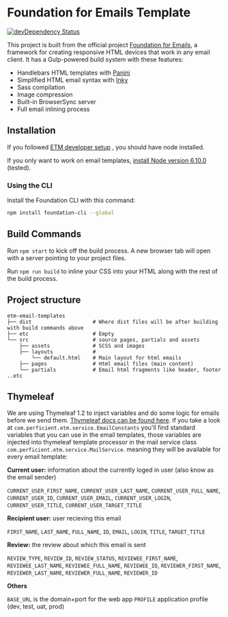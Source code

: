 # Foundation for Emails Template

[![devDependency Status](https://david-dm.org/zurb/foundation-emails-template/dev-status.svg)](https://david-dm.org/zurb/foundation-emails-template#info=devDependencies)


This project is built from the official project [Foundation for Emails](http://foundation.zurb.com/emails), a framework for creating responsive HTML devices that work in any email client. It has a Gulp-powered build system with these features:

- Handlebars HTML templates with [Panini](http://github.com/zurb/panini)
- Simplified HTML email syntax with [Inky](http://github.com/zurb/inky)
- Sass compilation
- Image compression
- Built-in BrowserSync server
- Full email inlining process

## Installation

If you followed [ETM developer setup](https://github.com/Perficient/ent-talent-mgmt/wiki/Developer-Setup) , you should have node installed.

If you only want to work on email templates, [install Node version 6.10.0](https://nodejs.org/download/release/v6.10.0/) (tested).

### Using the CLI

Install the Foundation CLI with this command:

```bash
npm install foundation-cli --global
```

## Build Commands

Run `npm start` to kick off the build process. A new browser tab will open with a server pointing to your project files.

Run `npm run build` to inline your CSS into your HTML along with the rest of the build process.

## Project structure
    etm-email-templates
    ├── dist                    # Where dist files will be after building with build commands above
    ├── etc                     # Empty
    └── src                     # source pages, partials and assets
        ├── assets              # SCSS and images
        ├── layouts             # 
            └── default.html    # Main layout for html emails
        ├── pages               # Html email files (main content)
        └── partials            # Email html fragments like header, footer ..etc
        
## Thymeleaf
We are using Thymeleaf 1.2 to inject variables and do some logic for emails before we send them. [Thymeleaf docs can be found here](http://www.thymeleaf.org/doc/tutorials/2.1/usingthymeleaf.html#dialects-the-standard-dialect).
if you take a look at `com.perficient.etm.service.EmailConstants` you'll find standard variables that you can use in the email templates, those variables are injected into thymeleaf template processor in the mail service class `com.perficient.etm.service.MailService`. meaning they will be available for every email template:

**Current user:** information about the currently loged in user (also know as the email sender)

`CURRENT_USER_FIRST_NAME`, `CURRENT_USER_LAST_NAME`, `CURRENT_USER_FULL_NAME`, `CURRENT_USER_ID`, `CURRENT_USER_EMAIL`, `CURRENT_USER_LOGIN`, `CURRENT_USER_TITLE`, `CURRENT_USER_TARGET_TITLE`

**Recipient user:** user recieving this email

 `FIRST_NAME`, `LAST_NAME`, `FULL_NAME`, `ID`, `EMAIL`, `LOGIN`, `TITLE`, `TARGET_TITLE`

**Review:** the review about which this email is sent

`REVIEW_TYPE`, `REVIEW_ID`, `REVIEW_STATUS`, `REVIEWEE_FIRST_NAME`, `REVIEWEE_LAST_NAME`, `REVIEWEE_FULL_NAME`, `REVIEWEE_ID`, `REVIEWER_FIRST_NAME`, `REVIEWER_LAST_NAME`, `REVIEWER_FULL_NAME`, `REVIEWER_ID`

**Others**

`BASE_URL` is the domain+port for the web app
`PROFILE` application profile (dev, test, uat, prod)


